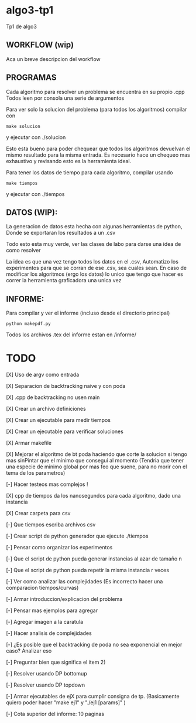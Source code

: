 # algo3-tp1
Tp1 de algo3

## WORKFLOW (wip)

Aca un breve descripcion del workflow


## PROGRAMAS

Cada algoritmo para resolver un problema se encuentra en su propio .cpp
Todos leen por consola una serie de argumentos

Para ver solo la solucion del problema (para todos los algoritmos) compilar con
```
make solucion
```
y ejecutar con ./solucion

Esto esta bueno para poder chequear que todos los algoritmos devuelvan el mismo resultado para la misma entrada.
Es necesario hace un chequeo mas exhaustivo y revisando esto es la herramienta ideal.


Para tener los datos de tiempo para cada algoritmo, compilar usando
```
make tiempos
```
y ejecutar con ./tiempos


## DATOS (WIP): 

La generacion de datos esta hecha con algunas herramientas de python,
Donde se exportaran los resultados a un .csv

Todo esto esta muy verde, ver las clases de labo para darse una idea de como resolver

La idea es que una vez tengo todos los datos en el .csv,
Automatizo los experimentos para que se corran de ese .csv, sea cuales sean.
En caso de modificar los algoritmos (ergo los datos) lo unico que tengo que hacer 
es correr la herramienta graficadora una unica vez


## INFORME:

Para compilar y ver el informe (incluso desde el directorio principal)

```
python makepdf.py
```

Todos los archivos .tex del informe estan en /informe/


# TODO


[X] Uso de argv como entrada

[X] Separacion de backtracking naive y con poda

[X] .cpp de backtracking no usen main

[X] Crear un archivo definiciones

[X] Crear un ejecutable para medir tiempos

[X] Crear un ejecutable para verificar soluciones

[X] Armar makefile

[X] Mejorar el algoritmo de bt poda haciendo que corte la solucion si tengo mas sinPintar que el minimo que consegui al momento (Tendria que tener una especie de minimo global por mas feo que suene, para no morir con el tema de los parametros) 

[-] Hacer testeos mas complejos !

[X] cpp de tiempos da los nanosegundos para cada algoritmo, dado una instancia

[X] Crear carpeta para csv

[-] Que tiempos escriba archivos csv

[-] Crear script de python generador que ejecute ./tiempos

[-] Pensar como organizar los experimentos

[-] Que el script de python pueda generar instancias al azar de tamaño n

[-] Que el script de python pueda repetir la misma instancia r veces

[-] Ver como analizar las complejidades (Es incorrecto hacer una comparacion tiempos/curvas)

[-] Armar introduccion/explicacion del problema

[-] Pensar mas ejemplos para agregar

[-] Agregar imagen a la caratula

[-] Hacer analisis de complejidades

[-] ¿Es posible que el backtracking de poda no sea exponencial en mejor caso? Analizar eso 

[-] Preguntar bien que significa el item 2)

[-] Resolver usando DP bottomup

[-] Resolver usando DP topdown

[-] Armar ejecutables de ejX para cumplir consigna de tp. 
(Basicamente quiero poder hacer "make ej1" y "./ej1 [params]" )

[-] Cota superior del informe: 10 paginas